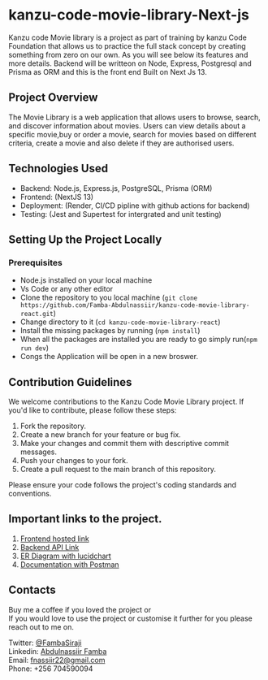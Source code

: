 # kanzu-code-movie-library-Next-js
Kanzu code Movie library is a project as part of training by kanzu Code Foundation that allows us to practice the full stack concept by creating something from zero on our own. As you will see below its features and more details. Backend will be writteon on Node, Express, Postgresql and Prisma as ORM and this is the front end Built on Next Js 13.


## Project Overview
The Movie Library is a web application that allows users to browse, search, and discover information about movies. Users can view details about a specific movie,buy or order a movie, search for movies based on different criteria, create a movie and also delete if they are authorised users.

## Technologies Used
- Backend: Node.js, Express.js, PostgreSQL, Prisma (ORM)
- Frontend: (NextJS 13)
- Deployment: (Render, CI/CD pipline with github actions for backend)
- Testing: (Jest and Supertest for intergrated and unit testing)

## Setting Up the Project Locally
### Prerequisites
- Node.js installed on your local machine
- Vs Code or any other editor
- Clone the repository to you local machine (`git clone https://github.com/Famba-Abdulnassiir/kanzu-code-movie-library-react.git`)
- Change directory to it (`cd kanzu-code-movie-library-react`)
- Install the missing packages by running (`npm install`)
- When all the packages are installed you are ready to go simply run(`npm run dev`)
- Congs the Application will be open in a new broswer.

## Contribution Guidelines
We welcome contributions to the Kanzu Code Movie Library project. If you'd like to contribute, please follow these steps:

1. Fork the repository.
2. Create a new branch for your feature or bug fix.
3. Make your changes and commit them with descriptive commit messages.
4. Push your changes to your fork.
5. Create a pull request to the main branch of this repository.

Please ensure your code follows the project's coding standards and conventions.

## Important links to the project.
1. [Frontend hosted link](https://kanzu-code-movie-library-react.vercel.app/)
2. [Backend API Link](https://kanzu-code-movie-library-backend.onrender.com)
3. [ER Diagram with lucidchart](https://lucid.app/lucidchart/d9c363b5-a52c-4931-b422-88986f26ccb1/edit?viewport_loc=-11%2C-11%2C1480%2C659%2C0_0&invitationId=inv_b648fb57-41ee-49c8-a26d-4aefdb0898d7)
4. [Documentation with Postman](https://documenter.getpostman.com/view/10339527/2s9YXccjKD)

## Contacts
Buy me a coffee if you loved the project or <br>
If you would love to use the project or customise it further for you please reach out to me on.

Twitter: [@FambaSiraji](https://twitter.com/FambaSiraji) <br>
Linkedin: [Abdulnassiir Famba](https://www.linkedin.com/in/abdulnassiir-famba-87a861100/)<br>
Email: fnassiir22@gmail.com <br>
Phone: +256 704590094<br>
